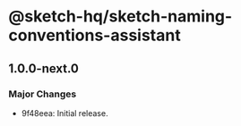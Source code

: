 # @sketch-hq/sketch-naming-conventions-assistant

## 1.0.0-next.0
### Major Changes

- 9f48eea: Initial release.
